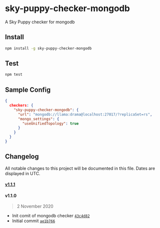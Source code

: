 # sky-puppy-checker-mongodb
A Sky Puppy checker for mongodb

## Install

```bash
npm install -g sky-puppy-checker-mongodb
```
## Test

```bash
npm test
```

## Sample Config


```json
{
  checkers: {
    "sky-puppy-checker-mongodb": {
      "url": "mongodb://llama:drama@localhost:27017/?replicaSet=rs",
      "mongo_settings": {
        "useUnifiedTopology": true
      }
    }
  }
}

```

## Changelog

All notable changes to this project will be documented in this file. Dates are displayed in UTC.

#### [v1.1.1](https://github.com/Phara0h/sky-puppy-checker-mongodb/compare/v1.1.0...v1.1.1)

#### v1.1.0

> 2 November 2020

- Init comit of mongodb checker [`43c4d82`](https://github.com/Phara0h/sky-puppy-checker-mongodb/commit/43c4d823c2afc083259c0cda60e75c926b40693b)
- Initial commit [`ae1b766`](https://github.com/Phara0h/sky-puppy-checker-mongodb/commit/ae1b766ffe35ed99434449546af7c2ddaeae35b9)

